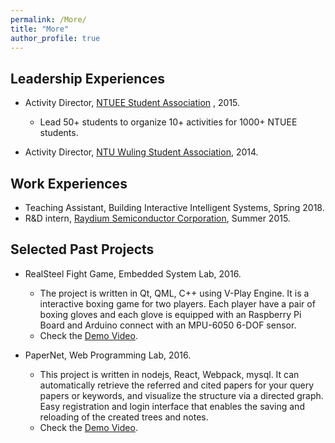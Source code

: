 ```yaml
---
permalink: /More/
title: "More"
author_profile: true
---
```


## Leadership Experiences
* Activity Director, [NTUEE Student Association](https://www.facebook.com/ntuee.org/) , 2015.
    * Lead 50+ students to organize 10+ activities for 1000+ NTUEE students.

* Activity Director, [NTU Wuling Student Association](https://www.facebook.com/ntuwuling/), 2014. 

## Work Experiences 
* Teaching Assistant, Building Interactive Intelligent Systems, Spring 2018.
* R&D intern, [Raydium Semiconductor Corporation](http://www.rad-ic.com/English/Default.aspx), Summer 2015.

## Selected Past Projects
* RealSteel Fight Game, Embedded System Lab, 2016. 
    * The project is written in Qt, QML, C++ using V-Play Engine. It is a interactive boxing game for two players. Each player have a pair of boxing gloves and each glove is equipped with an Raspberry Pi Board and Arduino connect with an MPU-6050 6-DOF sensor. 
    * Check the [Demo Video](https://www.youtube.com/watch?v=jziXI6g9NkU&feature=youtu.be).

* PaperNet, Web Programming Lab, 2016. 
    * This project is written in nodejs, React, Webpack, mysql. It can automatically retrieve the referred and cited papers for your query papers or keywords, and visualize the structure via a directed graph. Easy registration and login interface that enables the saving and reloading of the created trees and notes.
    * Check the [Demo Video](https://www.youtube.com/watch?v=Q-Kp7wJ6xl8&t=33s).

<!-- ## Others
Reviewer: CSL -->

